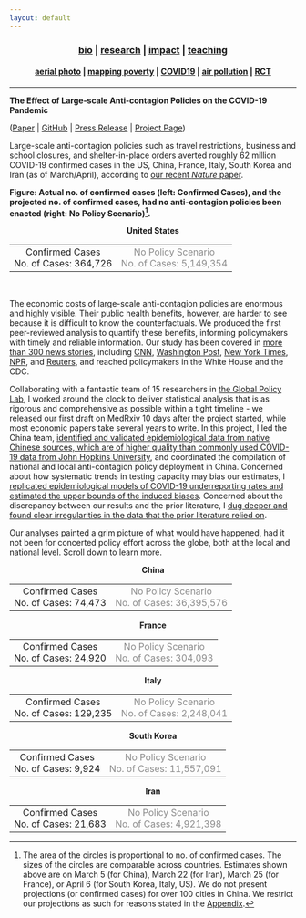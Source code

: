 ```yaml
---
layout: default
---
```


<div align="center">
	<h3>
	<a href="/index.html">bio</a> | <a href="/research.html"><b>research</b></a> | <a href="/impact.html">impact</a> | <a href="/teaching.html">teaching</a><br>
	</h3>
</div>
<div align="center">
	<h4>
	<a href="/research-aerial.html">aerial photo</a> | <a href="/research-jmp.html">mapping poverty</a> | <a href="/research-covid19.html"><b>COVID19</b></a> | <a href="/research-pollution.html">air pollution</a> | <a href="/research-rct.html">RCT</a>
	</h4>
</div>

----

__The Effect of Large-scale Anti-contagion Policies on the COVID-19 Pandemic__

([Paper](https://www.nature.com/articles/s41586-020-2404-8) \| [GitHub](https://github.com/bolliger32/gpl-covid) \| [Press Release](https://news.berkeley.edu/2020/06/08/emergency-covid-19-measures-prevented-more-than-500-million-infections-study-finds/) \| [Project Page](http://www.globalpolicy.science/covid19))

Large-scale anti-contagion policies such as travel restrictions, business and school closures, and shelter-in-place orders averted roughly 62 million COVID-19 confirmed cases in the US, China, France, Italy, South Korea and Iran (as of March/April), according to [our recent *Nature* paper](https://www.nature.com/articles/s41586-020-2404-8).

__Figure: Actual no. of confirmed cases (left: Confirmed Cases), and the projected no. of confirmed cases, had no anti-contagion policies been enacted (right: No Policy Scenario)[^1].__

<div id='research-covid19-nav-USA' align="center">
<b>United States</b>
<table>
  <tr>
    <td id='p' style='text-align: center; cursor: pointer;'>Confirmed Cases<br>No. of Cases: 364,726</td>
    <td id='n' style='text-align: center; opacity: 0.5; cursor: pointer;'>No Policy Scenario<br>No. of Cases: 5,149,354</td>
  </tr>
</table>
</div>
<div id='research-covid19-maps-USA'></div>
<br>

The economic costs of large-scale anti-contagion policies are enormous and highly visible. Their public health benefits, however, are harder to see because it is difficult to know the counterfactuals. We produced the first peer-reviewed analysis to quantify these benefits, informing policymakers with timely and reliable information. Our study has been covered in [more than 300 news stories](https://www.altmetric.com/details/83468553/news), including [CNN](https://edition.cnn.com/2020/06/08/health/coronavirus-shutdowns-effective-study-wellness-bn/index.html), [Washington Post](https://www.washingtonpost.com/health/2020/06/08/shutdowns-prevented-60-million-coronavirus-infections-us-study-finds/), [New York Times](https://www.nytimes.com/reuters/2020/06/08/world/europe/08reuters-health-coronavirus-lockdowns.html), [NPR](https://www.npr.org/2020/06/09/872711012/coronavirus-lockdowns-saved-millions-of-lives-journal-nature-reports), and [Reuters](https://www.reuters.com/article/us-health-coronavirus-lockdowns/lockdowns-may-have-averted-3-million-deaths-in-europe-by-curbing-covid-19-study-idUSKBN23F1G3), and reached policymakers in the White House and the CDC.

Collaborating with a fantastic team of 15 researchers in [the Global Policy Lab](http://www.globalpolicy.science/team), I worked around the clock to deliver statistical analysis that is as rigorous and comprehensive as possible within a tight timeline - we released our first draft on MedRxiv 10 days after the project started, while most economic papers take several years to write. In this project, I led the China team, [identified and validated epidemiological data from native Chinese sources, which are of higher quality than commonly used COVID-19 data from John Hopkins University](https://www.nature.com/articles/s41586-020-2404-8/figures/5), and coordinated the compilation of national and local anti-contagion policy deployment in China. Concerned about how systematic trends in testing capacity may bias our estimates, I [replicated epidemiological models of COVID-19 underreporting rates and estimated the upper bounds of the induced biases](https://www.nature.com/articles/s41586-020-2404-8/figures/6). Concerned about the discrepancy between our results and the prior literature, I [dug deeper and found clear irregularities in the data that the prior literature relied on](https://static-content.springer.com/esm/art%3A10.1038%2Fs41586-020-2404-8/MediaObjects/41586_2020_2404_MOESM1_ESM.pdf).

Our analyses painted a grim picture of what would have happened, had it not been for concerted policy effort across the globe, both at the local and national level. Scroll down to learn more.

<div id='research-covid19-nav-CHN' align="center">
<b>China</b>
<table>
  <tr>
    <td id='p' style='text-align: center; cursor: pointer;'>Confirmed Cases<br>No. of Cases: 74,473</td>
    <td id='n' style='text-align: center; opacity: 0.5; cursor: pointer;'>No Policy Scenario<br>No. of Cases: 36,395,576</td>
  </tr>
</table>
</div>
<div id='research-covid19-maps-CHN'></div>

<div id='research-covid19-nav-FRA' align="center">
<b>France</b>
<table>
  <tr>
    <td id='p' style='text-align: center; cursor: pointer;'>Confirmed Cases<br>No. of Cases: 24,920</td>
    <td id='n' style='text-align: center; opacity: 0.5; cursor: pointer;'>No Policy Scenario<br>No. of Cases: 304,093</td>
  </tr>
</table>
</div>
<div id='research-covid19-maps-FRA'></div>

<div id='research-covid19-nav-ITA' align="center">
<b>Italy</b>
<table>
  <tr>
    <td id='p' style='text-align: center; cursor: pointer;'>Confirmed Cases<br>No. of Cases: 129,235</td>
    <td id='n' style='text-align: center; opacity: 0.5; cursor: pointer;'>No Policy Scenario<br>No. of Cases: 2,248,041</td>
  </tr>
</table>
</div>
<div id='research-covid19-maps-ITA'></div>

<div id='research-covid19-nav-KOR' align="center">
<b>South Korea</b>
<table>
  <tr>
    <td id='p' style='text-align: center; cursor: pointer;'>Confirmed Cases<br>No. of Cases: 9,924</td>
    <td id='n' style='text-align: center; opacity: 0.5; cursor: pointer;'>No Policy Scenario<br>No. of Cases: 11,557,091</td>
  </tr>
</table>
</div>
<div id='research-covid19-maps-KOR'></div>

<div id='research-covid19-nav-IRN' align="center">
<b>Iran</b>
<table>
  <tr>
    <td id='p' style='text-align: center; cursor: pointer;'>Confirmed Cases<br>No. of Cases: 21,683</td>
    <td id='n' style='text-align: center; opacity: 0.5; cursor: pointer;'>No Policy Scenario<br>No. of Cases: 4,921,398</td>
  </tr>
</table>
</div>
<div id='research-covid19-maps-IRN'></div>

[^1]: The area of the circles is proportional to no. of confirmed cases. The sizes of the circles are comparable across countries. Estimates shown above are on March 5 (for China), March 22 (for Iran), March 25 (for France), or April 6 (for South Korea, Italy, US). We do not present projections (or confirmed cases) for over 100 cities in China. We restrict our projections as such for reasons stated in the [Appendix](https://static-content.springer.com/esm/art%3A10.1038%2Fs41586-020-2404-8/MediaObjects/41586_2020_2404_MOESM1_ESM.pdf).

<script src="/assets/js/research-covid19-maps.js"></script>
